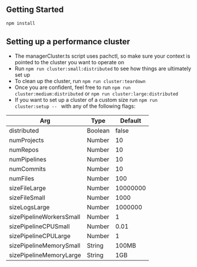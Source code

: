 ## Getting Started

```bash
npm install
```

## Setting up a performance cluster
- The managerCluster.ts script uses pachctl, so make sure your context is pointed to the cluster you want to operate on
- Run `npm run cluster:small:distributed` to see how things are ultimately set up
- To clean up the cluster, run `npm run cluster:teardown`
- Once you are confident, feel free to run `npm run cluster:medium:distributed` or `npm run cluster:large:distributed`
- If you want to set up a cluster of a custom size run `npm run cluster:setup -- ` with any of the following flags:

| Arg  | Type | Default |
| ------------- | ------------- | ------------- |
| distributed  | Boolean  | false |
| numProjects | Number | 10 |
| numRepos | Number | 10 |
| numPipelines | Number | 10 |
| numCommits | Number | 10 |
| numFiles | Number | 100 |
| sizeFileLarge | Number | 10000000 |
| sizeFileSmall | Number | 1000 |
| sizeLogsLarge | Number | 1000000 |
| sizePipelineWorkersSmall | Number | 1 |
| sizePipelineCPUSmall | Number | 0.01 |
| sizePipelineCPULarge | Number | 1 |
| sizePipelineMemorySmall | String | 100MB |
| sizePipelineMemoryLarge | String | 1GB |
